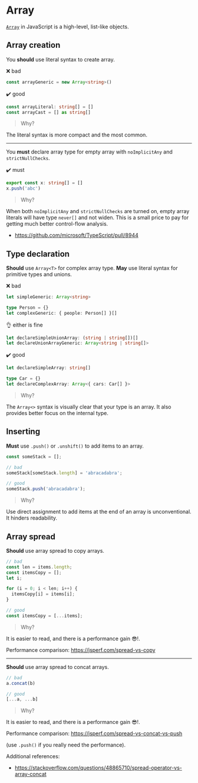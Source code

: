 # Array

[`Array`][array] in JavaScript is a high-level, list-like objects.

## Array creation

You **should** use literal syntax to create array.

❌ bad

```ts file=../../examples/array/standard/declare-style.bad.ts
const arrayGeneric = new Array<string>()
```

✔️ good

```ts file=../../examples/array/standard/declare-style.good.ts
const arrayLiteral: string[] = []
const arrayCast = [] as string[]
```

> Why?

The literal syntax is more compact and the most common.

---

You **must** declare array type for empty array with `noImplicitAny` and `strictNullChecks`.

✔️ must

```ts file=../../examples/array/standard/empty-must-declare.ts
export const x: string[] = []
x.push('abc')
```

> Why?

When both `noImplicitAny` and `strictNullChecks` are turned on,
empty array literals will have type `never[]` and not widen.
This is a small price to pay for getting much better control-flow analysis.

- <https://github.com/microsoft/TypeScript/pull/8944>

## Type declaration

**Should** use `Array<T>` for complex array type.
**May** use literal syntax for primitive types and unions.

❌ bad

```ts file=../../examples/array/standard/declare-generic.bad.ts
let simpleGeneric: Array<string>

type Person = {}
let complexGeneric: { people: Person[] }[]
```

👌 either is fine

```ts file=../../examples/array/standard/declare-generic.ok.ts
let declareSimpleUnionArray: (string | string[])[]
let declareUnionArrayGeneric: Array<string | string[]>
```

✔️ good

```ts file=../../examples/array/standard/declare-generic.good.ts
let declareSimpleArray: string[]

type Car = {}
let declareComplexArray: Array<{ cars: Car[] }>
```

> Why?

The `Array<>` syntax is visually clear that your type is an array.
It also provides better focus on the internal type.

## Inserting

**Must** use `.push()` or `.unshift()` to add items to an array.

```ts
const someStack = [];

// bad
someStack[someStack.length] = 'abracadabra';

// good
someStack.push('abracadabra');
```

> Why?

Use direct assignment to add items at the end of an array is unconventional.
It hinders readability.

## Array spread

**Should** use array spread to copy arrays.

```ts
// bad
const len = items.length;
const itemsCopy = [];
let i;

for (i = 0; i < len; i++) {
  itemsCopy[i] = items[i];
}

// good
const itemsCopy = [...items];
```

> Why?

It is easier to read, and there is a performance gain 😎!.

Performance comparison: <https://jsperf.com/spread-vs-copy>

---

**Should** use array spread to concat arrays.

```ts
// bad
a.concat(b)

// good
[...a, ...b]
```

> Why?

It is easier to read, and there is a performance gain 😎!.

Performance comparison: <https://jsperf.com/spread-vs-concat-vs-push>

(use `.push()` if you really need the performance).

Additional references:

- <https://stackoverflow.com/questions/48865710/spread-operator-vs-array-concat>

[array]: https://developer.mozilla.org/en-US/docs/Web/JavaScript/Reference/Global_Objects/Array
